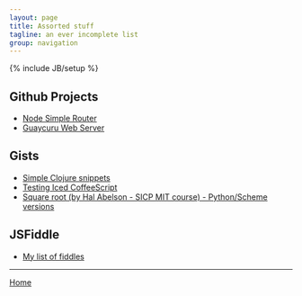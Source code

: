 ```yaml
---
layout: page
title: Assorted stuff
tagline: an ever incomplete list
group: navigation
---
```

{% include JB/setup %}

    
## Github Projects
* [Node Simple Router](https://github.com/sandy98/node-simple-router)
* [Guaycuru Web Server](https://github.com/sandy98/guaycuru)

## Gists
<ul class="linkss-ul">
    <li><a target="_blank" href="https://gist.github.com/989424">Simple Clojure snippets</a></li>
    <li><a target="_blank" href="https://gist.github.com/2514318">Testing Iced CoffeeScript</a></li>
    <li><a target="_blank" href="https://gist.github.com/2575074">Square root (by Hal Abelson - SICP MIT course) - Python/Scheme versions</a></li>
</ul>


## JSFiddle
* [My list of fiddles](http://jsfiddle.net/user/sandy98/fiddles/)

<hr/>

[Home](/)
